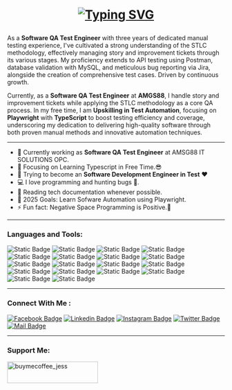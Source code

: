 <h1 align="center">

[![Typing SVG](https://readme-typing-svg.demolab.com?font=Fira+Code&duration=3000&pause=900&color=00BD34&center=true&vCenter=true&width=435&lines=Hi%2C+I'm+Jessie!+%F0%9F%91%8B;A+Software+QA+Test+Engineer+%F0%9F%8E%89)](https://git.io/typing-svg)

</h1>

<p>
As a <b>Software QA Test Engineer</b> with three years of dedicated manual testing experience, I've cultivated a strong understanding of the STLC methodology, effectively managing story and improvement tickets through its various stages. My proficiency extends to API testing using Postman, database validation with MySQL, and meticulous bug reporting via Jira, alongside the creation of comprehensive test cases. Driven by continuous growth. 
</p>

<p>Currently, as a <b>Software QA Test Engineer</b> at <b>AMGS88</b>, I handle story and improvement tickets while applying the STLC methodology as a core QA process. In my free time, I am <b>Upskilling in Test Automation</b>, focusing on <b>Playwright</b> with <b>TypeScript</b> to boost testing efficiency and coverage, underscoring my dedication to delivering high-quality software through both proven manual methods and innovative automation techniques.</p>

---

- 💼 Currently working as **Software QA Test Engineer** at AMSG88 IT SOLUTIONS OPC.
- 🔭 Focusing on Learning Typescript in Free Time.😎
- 🌱 Trying to become an **Software Development Engineer in Test** ❤
- 💻 I love programming and hunting bugs 🐞.
- 📰 Reading tech documentation whenever possible.
- 🥅 2025 Goals: Learn Sofware Automation using Playwright.
- ⚡ Fun fact: Negative Space Programming is Positive.🤣

---

### Languages and Tools:

![Static Badge](https://img.shields.io/badge/HTML-%23E34F26?style=for-the-badge&logo=html5&labelColor=%232f3742)
![Static Badge](https://img.shields.io/badge/CSS-%23663399?style=for-the-badge&logo=css&labelColor=%232f3742)
![Static Badge](https://img.shields.io/badge/Javascript-%23F7DF1E?style=for-the-badge&logo=javascript&labelColor=%232f3742)
![Static Badge](https://img.shields.io/badge/Typescript-%233178C6?style=for-the-badge&logo=typescript&labelColor=%232f3742)
![Static Badge](https://img.shields.io/badge/PHP-%23777BB4?style=for-the-badge&logo=php&labelColor=%232f3742)
![Static Badge](https://img.shields.io/badge/Bootstrap-%237952B3?style=for-the-badge&logo=Bootstrap&labelColor=%232f3742)
![Static Badge](https://img.shields.io/badge/ReactJS-%2361DAFB?style=for-the-badge&logo=react&labelColor=%232f3742)
![Static Badge](https://img.shields.io/badge/NodeJS-%235FA04E?style=for-the-badge&logo=node.js&labelColor=%232f3742)
![Static Badge](https://img.shields.io/badge/Tailwind-%2306B6D4?style=for-the-badge&logo=tailwind%20css&labelColor=%232f3742)
![Static Badge](https://img.shields.io/badge/Prime_React-%2303C4E8?style=for-the-badge&logo=primereact&labelColor=%232f3742)
![Static Badge](https://img.shields.io/badge/Laragon-%230E83CD?style=for-the-badge&logo=Laragon&labelColor=%232f3742)
![Static Badge](https://img.shields.io/badge/Laravel-%23FF2D20?style=for-the-badge&logo=Laravel&labelColor=%232f3742)
![Static Badge](https://img.shields.io/badge/MySQL-%234479A1?style=for-the-badge&logo=mysql&labelColor=%232f3742)
![Static Badge](https://img.shields.io/badge/Postman-%23FF6C37?style=for-the-badge&logo=Postman&labelColor=%232f3742)
![Static Badge](https://custom-icon-badges.demolab.com/badge/Visual_Studio_Code-%230082cf?style=for-the-badge&logo=vscode&labelColor=%232f3742)
![Static Badge](https://custom-icon-badges.demolab.com/badge/Playwright-%2345ba4b?style=for-the-badge&logo=playwright-badge&labelColor=%232f3742)
![Static Badge](https://img.shields.io/badge/Cypress-%2369D3A7?style=for-the-badge&logo=cypress&labelColor=%232f3742)
![Static Badge](https://img.shields.io/badge/selenium-%2343B02A?style=for-the-badge&logo=selenium&labelColor=%232f3742)

---

### Connect With Me :

[![Facebook Badge](https://img.shields.io/badge/Facebook-1877F2?style=for-the-badge&logo=facebook&logoColor=white)](https://www.facebook.com/Jsonimac2699)
[![Linkedin Badge](https://custom-icon-badges.demolab.com/badge/LinkedIn-0077B5?style=for-the-badge&logo=linkedin-logo-white&logoColor=white)](https://www.linkedin.com/in/keepcodn/)
[![Instagram Badge](https://img.shields.io/badge/Instagram-E4405F?style=for-the-badge&logo=instagram&logoColor=white)](https://www.instagram.com/keep_codn/)
[![Twitter Badge](https://custom-icon-badges.demolab.com/badge/Twitter-1DA1F2?style=for-the-badge&logo=twitter&logoColor=white)](https://x.com/JessieCaminos)
[![Mail Badge](https://img.shields.io/badge/Gmail-D14836?style=for-the-badge&logo=gmail&logoColor=white)](mailto:sonimac122699@gmail.com)

---

### Support Me:

<a href="https://www.buymeacoffee.com/keepcodn"> <img align="left" src="https://cdn.buymeacoffee.com/buttons/v2/default-yellow.png" height="50" width="210" alt="buymecoffee_jess" /></a>
